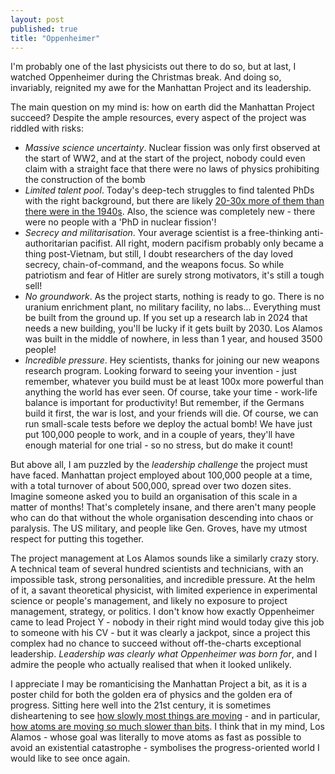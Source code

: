 ```yaml
---
layout: post
published: true
title: "Oppenheimer"
---
```


I'm probably one of the last physicists out there to do so, but at last, I watched Oppenheimer during the Christmas break. And doing so, invariably, reignited my awe for the Manhattan Project and its leadership.

The main question on my mind is: how on earth did the Manhattan Project succeed? Despite the ample resources, every aspect of the project was riddled with risks:

- *Massive science uncertainty*. Nuclear fission was only first observed at the start of WW2, and at the start of the project, nobody could even claim with a straight face that there were no laws of physics prohibiting the construction of the bomb
- *Limited talent pool*. Today's deep-tech struggles to find talented PhDs with the right background, but there are likely [20-30x more of them than there were in the 1940s](https://futureoflife.org/guest-post/90-of-all-the-scientists-that-ever-lived-are-alive-today/). Also, the science was completely new - there were no people with a 'PhD in nuclear fission'! 
- *Secrecy and militarisation*. Your average scientist is a free-thinking anti-authoritarian pacifist. All right, modern pacifism probably only became a thing post-Vietnam, but still, I doubt researchers of the day loved secrecy, chain-of-command, and the weapons focus. So while patriotism and fear of Hitler are surely strong motivators, it's still a tough sell!
- *No groundwork*. As the project starts, nothing is ready to go. There is no uranium enrichment plant, no military facility, no labs... Everything must be built from the ground up. If you set up a research lab in 2024 that needs a new building, you'll be lucky if it gets built by 2030. Los Alamos was built in the middle of nowhere, in less than 1 year, and housed 3500 people!
- *Incredible pressure*. Hey scientists, thanks for joining our new weapons research program. Looking forward to seeing your invention - just remember, whatever you build must be at least 100x more powerful than anything the world has ever seen. Of course, take your time - work-life balance is important for productivity! But remember, if the Germans build it first, the war is lost, and your friends will die. Of course, we can run small-scale tests before we deploy the actual bomb! We have just put 100,000 people to work, and in a couple of years, they'll have enough material for one trial - so no stress, but do make it count!

But above all, I am puzzled by the *leadership challenge* the project must have faced. Manhattan project employed about 100,000 people at a time, with a total turnover of about 500,000, spread over two dozen sites. Imagine someone asked you to build an organisation of this scale in a matter of months! That's completely insane, and there aren't many people who can do that without the whole organisation descending into chaos or paralysis. The US military, and people like Gen. Groves, have my utmost respect for putting this together.

The project management at Los Alamos sounds like a similarly crazy story. A technical team of several hundred scientists and technicians, with an impossible task, strong personalities, and incredible pressure. At the helm of it, a savant theoretical physicist, with limited experience in experimental science or people's management, and likely no exposure to project management, strategy, or politics. I don't know how exactly Oppenheimer came to lead Project Y - nobody in their right mind would today give this job to someone with his CV - but it was clearly a jackpot, since a project this complex had no chance to succeed without off-the-charts exceptional leadership. *Leadership was clearly what Oppenheimer was born for*, and I admire the people who actually realised that when it looked unlikely.

I appreciate I may be romanticising the Manhattan Project a bit, as it is a poster child for both the golden era of physics and the golden era of progress. Sitting here well into the 21st century, it is sometimes disheartening to see [how slowly most things are moving](https://www.theatlantic.com/science/archive/2018/11/diminishing-returns-science/575665/) - and in particular, [how atoms are moving so much slower than bits](https://www.lesswrong.com/posts/Xqcorq5EyJBpZcCrN/thiel-on-progress-and-stagnation). I think that in my mind, Los Alamos - whose goal was literally to move atoms as fast as possible to avoid an existential catastrophe - symbolises the progress-oriented world I would like to see once again.
